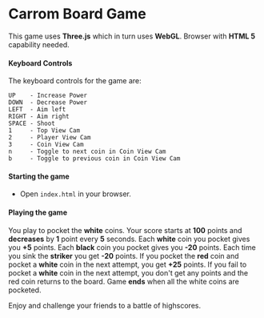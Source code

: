 # Carrom Board Game

This game uses **Three.js** which in turn uses **WebGL**.
Browser with **HTML 5** capability needed.

#### Keyboard Controls

The keyboard controls for the game are:

	UP    - Increase Power  
	DOWN  - Decrease Power  
	LEFT  - Aim left  
	RIGHT - Aim right  
	SPACE - Shoot  
	1     - Top View Cam  
	2     - Player View Cam  
	3     - Coin View Cam  
	n     - Toggle to next coin in Coin View Cam  
	b     - Toggle to previous coin in Coin View Cam

#### Starting the game

- Open `index.html` in your browser.

#### Playing the game

You play to pocket the **white** coins.
Your score starts at **100** points and **decreases** by **1** point every **5** seconds.
Each **white** coin you pocket gives you **+5** points.
Each **black** coin you pocket gives you **-20** points.
Each time you sink the **striker** you get **-20** points.
If you pocket the **red** coin and pocket a **white** coin in the next attempt, you get **+25** points. If you fail to pocket a **white** coin in the next attempt, you don't get any points and the red coin returns to the board.
Game **ends** when all the white coins are pocketed.

Enjoy and challenge your friends to a battle of highscores.
